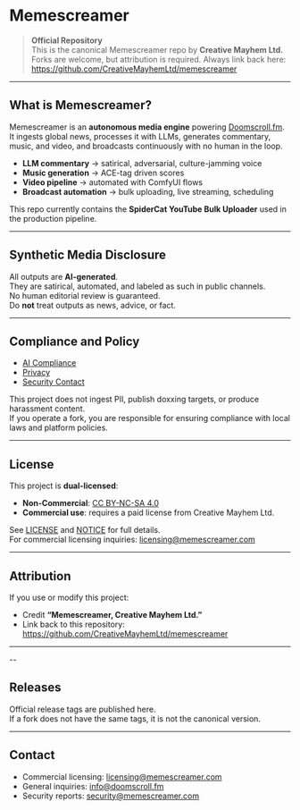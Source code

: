 # Memescreamer

> **Official Repository**  
> This is the canonical Memescreamer repo by **Creative Mayhem Ltd.**  
> Forks are welcome, but attribution is required. Always link back here:  
> https://github.com/CreativeMayhemLtd/memescreamer

---

## What is Memescreamer?

Memescreamer is an **autonomous media engine** powering [Doomscroll.fm](https://doomscroll.fm).  
It ingests global news, processes it with LLMs, generates commentary, music, and video, and broadcasts continuously with no human in the loop.

- **LLM commentary** → satirical, adversarial, culture-jamming voice  
- **Music generation** → ACE-tag driven scores  
- **Video pipeline** → automated with ComfyUI flows  
- **Broadcast automation** → bulk uploading, live streaming, scheduling  

This repo currently contains the **SpiderCat YouTube Bulk Uploader** used in the production pipeline.

---

## Synthetic Media Disclosure

All outputs are **AI-generated**.  
They are satirical, automated, and labeled as such in public channels.  
No human editorial review is guaranteed.  
Do **not** treat outputs as news, advice, or fact.

---

## Compliance and Policy

- [AI Compliance](./AI_COMPLIANCE.md)  
- [Privacy](./PRIVACY.md)  
- [Security Contact](./SECURITY.md)  

This project does not ingest PII, publish doxxing targets, or produce harassment content.  
If you operate a fork, you are responsible for ensuring compliance with local laws and platform policies.

---

## License

This project is **dual-licensed**:

- **Non-Commercial**: [CC BY-NC-SA 4.0](https://creativecommons.org/licenses/by-nc-sa/4.0/)  
- **Commercial use**: requires a paid license from Creative Mayhem Ltd.  

See [LICENSE](./LICENSE.md) and [NOTICE](./NOTICE,md) for full details.  
For commercial licensing inquiries: licensing@memescreamer.com

---

## Attribution

If you use or modify this project:  
- Credit **“Memescreamer, Creative Mayhem Ltd.”**  
- Link back to this repository: https://github.com/CreativeMayhemLtd/memescreamer

---

--

## Releases

Official release tags are published here.  
If a fork does not have the same tags, it is not the canonical version.

---

## Contact

- Commercial licensing: licensing@memescreamer.com  
- General inquiries: info@doomscroll.fm  
- Security reports: security@memescreamer.com
